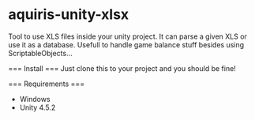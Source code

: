 aquiris-unity-xlsx
==================

Tool to use XLS files inside your unity project. It can parse a given XLS or use it as a database. Usefull to handle game balance stuff besides using ScriptableObjects...


=== Install ===
Just clone this to your project and you should be fine!

=== Requirements ===

* Windows
* Unity 4.5.2
